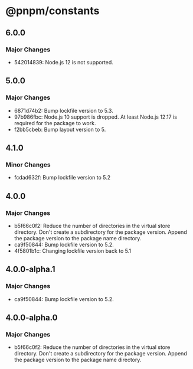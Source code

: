 # @pnpm/constants

## 6.0.0

### Major Changes

- 542014839: Node.js 12 is not supported.

## 5.0.0

### Major Changes

- 6871d74b2: Bump lockfile version to 5.3.
- 97b986fbc: Node.js 10 support is dropped. At least Node.js 12.17 is required for the package to work.
- f2bb5cbeb: Bump layout version to 5.

## 4.1.0

### Minor Changes

- fcdad632f: Bump lockfile version to 5.2

## 4.0.0

### Major Changes

- b5f66c0f2: Reduce the number of directories in the virtual store directory. Don't create a subdirectory for the package version. Append the package version to the package name directory.
- ca9f50844: Bump lockfile version to 5.2.
- 4f5801b1c: Changing lockfile version back to 5.1

## 4.0.0-alpha.1

### Major Changes

- ca9f50844: Bump lockfile version to 5.2.

## 4.0.0-alpha.0

### Major Changes

- b5f66c0f2: Reduce the number of directories in the virtual store directory. Don't create a subdirectory for the package version. Append the package version to the package name directory.
